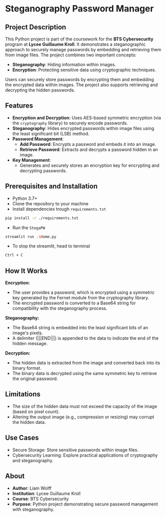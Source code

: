 # Steganography Password Manager

## Project Description

This Python project is part of the coursework for the **BTS Cybersecurity** program at **Lycee Guillaume Kroll**. It demonstrates a steganographic approach to securely manage passwords by embedding and retrieving them from image files.
The project combines two important concepts:
- **Steganography**: Hiding information within images.
- **Encryption**: Protecting sensitive data using cryptographic techniques.

Users can securely store passwords by encrypting them and embedding the encrypted data within images. The project also supports retrieving and decrypting the hidden passwords.

## Features

- **Encryption and Decryption**: Uses AES-based symmetric encryption (via the `cryptography` library) to securely encode passwords.
- **Steganography**: Hides encrypted passwords within image files using the least significant bit (LSB) method.
- **Password Management**:
  - **Add Password**: Encrypts a password and embeds it into an image.
  - **Retrieve Password**: Extracts and decrypts a password hidden in an image.
- **Key Management**:
  - Generates and securely stores an encryption key for encrypting and decrypting passwords.

## Prerequisites and Installation

- Python 3.7+
- Clone the repository to your machine
- Install dependencies trough `requirements.txt`

```bash
pip install -r ./requirements.txt
```
- Run the `StegaPW`
```bash
streamlit run .\Home.py
```
- To stop the streamlit, head to terminal
```bash
Ctrl + C 
```

## How It Works

**Encryption:**
- The user provides a password, which is encrypted using a symmetric key generated by the Fernet module from the cryptography library.
- The encrypted password is converted to a Base64 string for compatibility with the steganography process.

**Steganography:**
- The Base64 string is embedded into the least significant bits of an image's pixels.
- A delimiter (|||END|||) is appended to the data to indicate the end of the hidden message.

**Decryption:**
- The hidden data is extracted from the image and converted back into its binary format.
- The binary data is decrypted using the same symmetric key to retrieve the original password.

## Limitations
- The size of the hidden data must not exceed the capacity of the image (based on pixel count).
- Altering the output image (e.g., compression or resizing) may corrupt the hidden data.

## Use Cases
- Secure Storage: Store sensitive passwords within image files.
- Cybersecurity Learning: Explore practical applications of cryptography and steganography.

## About
- **Author**: Liam Wolff
- **Institution**: Lycee Guillaume Kroll
- **Course**: BTS Cybersecurity
- **Purpose**: Python project demonstrating secure password management with steganography.
